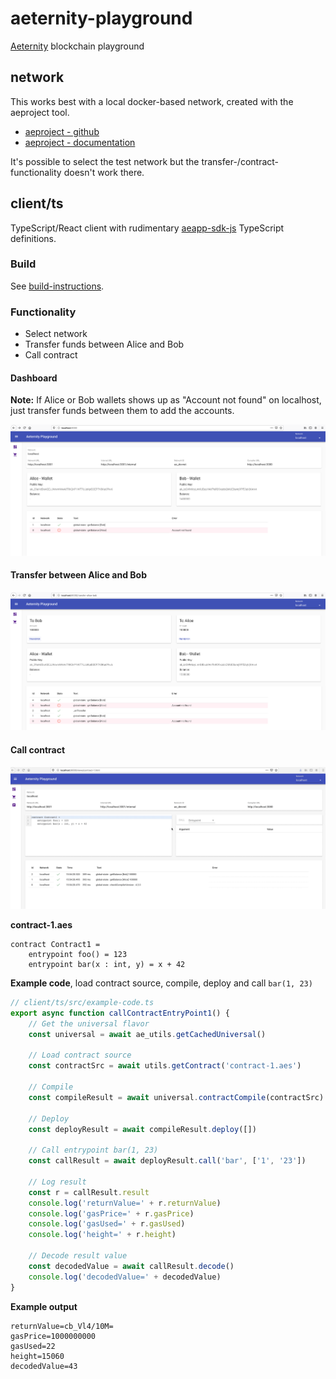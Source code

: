 # aeternity-playground
[Aeternity](https://aeternity.com/) blockchain playground


## network
This works best with a local docker-based network, created with the aeproject tool.

- [aeproject - github](https://github.com/aeternity/aepp-aeproject-js)
- [aeproject - documentation](https://aeproject.gitbook.io/aeproject/)

It's possible to select the test network but the transfer-/contract-functionality doesn't work there.

## client/ts

TypeScript/React client with rudimentary [aeapp-sdk-js](https://github.com/aeternity/aepp-sdk-js) TypeScript definitions.

### Build

See [build-instructions](./client/ts/README.md).
### Functionality
- Select network
- Transfer funds between Alice and Bob
- Call contract

#### Dashboard
**Note:** If Alice or Bob wallets shows up as "Account not found" on localhost, just transfer funds between them to add the accounts.

![dashboard-1.png](./images/dashboard-1.png)

#### Transfer between Alice and Bob
![dashboard-1.png](./images/transfer-alice-bob-1.png)

#### Call contract

![foo](./images/contract-1-1.gif)

**contract-1.aes**
```
contract Contract1 = 
    entrypoint foo() = 123
    entrypoint bar(x : int, y) = x + 42
```

**Example code**, load contract source, compile, deploy and call `bar(1, 23)`
```typescript
// client/ts/src/example-code.ts
export async function callContractEntryPoint1() {
    // Get the universal flavor
    const universal = await ae_utils.getCachedUniversal()

    // Load contract source
    const contractSrc = await utils.getContract('contract-1.aes')

    // Compile
    const compileResult = await universal.contractCompile(contractSrc)

    // Deploy
    const deployResult = await compileResult.deploy([])

    // Call entrypoint bar(1, 23)
    const callResult = await deployResult.call('bar', ['1', '23'])

    // Log result
    const r = callResult.result
    console.log('returnValue=' + r.returnValue)
    console.log('gasPrice=' + r.gasPrice)
    console.log('gasUsed=' + r.gasUsed)
    console.log('height=' + r.height)

    // Decode result value
    const decodedValue = await callResult.decode()
    console.log('decodedValue=' + decodedValue)
}
```

**Example output**
```text
returnValue=cb_Vl4/10M=
gasPrice=1000000000
gasUsed=22
height=15060
decodedValue=43
```





